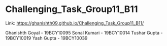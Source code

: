 # Challenging_Task_Group11_B11

Link: https://ghanishth09.github.io/Challenging_Task_Group11_B11/

Ghanishth Goyal - 19BCY10095
Sonal Kumari - 19BCY10014
Tushar Gupta - 19BCY10019
Yash Gupta - 19BCY10039


